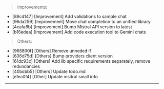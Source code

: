 > Improvements:
- [89cd147] [Improvement] Add validations to sample chat
- [96da259] [Improvement] Move chat completion to an unified library
- [4eafa6b] [Improvement] Bump Mistral API version to latest
- [b16edea] [Improvement] Add code execution tool to Gemini chats

> Others:
- [968800f] [Others] Remove unneded if
- [636d75d] [Others] Bump providers client version
- [61dc93c] [Others] Add lib specific requirements separately, remove redundancies
- [40bdbb5] [Others] Update todo.md
- [efea0f4] [Other] Update msitral small info


---
